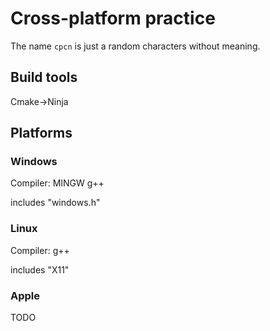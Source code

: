 # Cross-platform practice

The name `cpcn` is just a random characters without meaning.

## Build tools
Cmake->Ninja

## Platforms

### Windows
Compiler: MINGW g++

includes "windows.h"

### Linux
Compiler: g++

includes "X11"

### Apple
TODO
